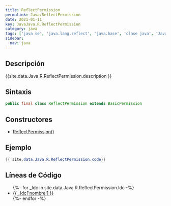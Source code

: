 ```yaml
---
title: ReflectPermission
permalink: Java/ReflectPermission
date: 2021-01-11
key: JavaJava.R.ReflectPermission
category: java
tags: ['java se', 'java.lang.reflect', 'java.base', 'clase java', 'Java 1.2']
sidebar: 
  nav: java
---
```


## Descripción
{{site.data.Java.R.ReflectPermission.description }}

## Sintaxis
~~~java
public final class ReflectPermission extends BasicPermission
~~~

## Constructores
* [ReflectPermission()](/Java/ReflectPermission/ReflectPermission/)

## Ejemplo
~~~java
{{ site.data.Java.R.ReflectPermission.code}}
~~~

## Líneas de Código
<ul>
{%- for _ldc in site.data.Java.R.ReflectPermission.ldc -%}
   <li>
       <a href="{{_ldc['url'] }}">{{ _ldc['nombre'] }}</a>
   </li>
{%- endfor -%}
</ul>
